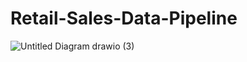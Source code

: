 # Retail-Sales-Data-Pipeline

![Untitled Diagram drawio (3)](https://github.com/user-attachments/assets/e8353d81-b478-47cf-a836-ddf9d8fd8975)
